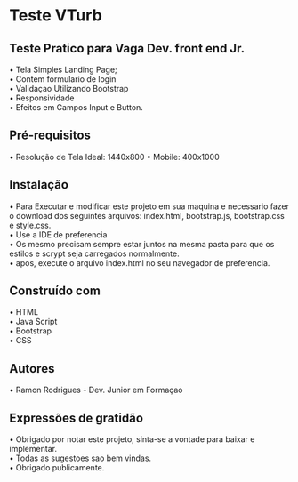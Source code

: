 # Teste VTurb
## Teste Pratico para Vaga Dev. front end Jr.

• Tela Simples Landing Page;<br>
• Contem formulario de login<br>
• Validaçao Utilizando Bootstrap<br>
• Responsividade<br>
• Efeitos em Campos Input e Button. 

## Pré-requisitos

• Resolução de Tela Ideal: 1440x800
• Mobile: 400x1000

## Instalação

• Para Executar e modificar este projeto em sua maquina e necessario fazer o download dos seguintes arquivos: index.html, bootstrap.js, bootstrap.css e style.css. <br>
• Use a IDE de preferencia <br>
• Os mesmo precisam sempre estar juntos na mesma pasta para que os estilos e scrypt seja carregados normalmente. <br>
• apos, execute o arquivo index.html no seu navegador de preferencia.

## Construído com

•	HTML <br>
•	Java Script <br>
•	Bootstrap <br>
•	CSS

## Autores

•	Ramon Rodrigues - Dev. Junior em Formaçao

## Expressões de gratidão
• Obrigado por notar este projeto, sinta-se a vontade para baixar e implementar. <br>
• Todas as sugestoes sao bem vindas. <br>
• Obrigado publicamente.
